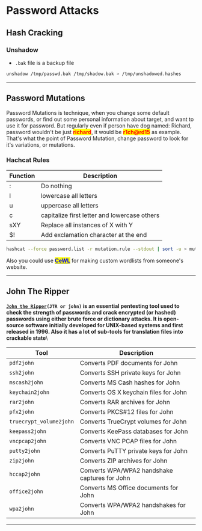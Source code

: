# Password Attacks

## Hash Cracking

### Unshadow

* `.bak` file is a backup file

```bash
unshadow /tmp/passwd.bak /tmp/shadow.bak > /tmp/unshadowed.hashes
```

***

## Password Mutations

Password Mutations is technique, when you change some default passwords, or find out some personal information about target, and want to use it for password. But regularly even if person have dog named: Richard, password wouldn't be just <mark style="color:red;">**richard**</mark>, it would be <mark style="color:red;">**r1ch@rd15**</mark> as example. That's what the point of Password Mutation, change password to look for it's variations, or mutations.&#x20;

### Hachcat Rules

| Function | Description                                  |
| -------- | -------------------------------------------- |
| :        | Do nothing                                   |
| l        | lowercase all letters                        |
| u        | uppercase all letters                        |
| c        | capitalize first letter and lowercase others |
| sXY      | Replace all instances of X with Y            |
| $!       | Add exclamation character at the end         |

```bash
hashcat --force password.list -r mutation.rule --stdout | sort -u > mutated.list
```

Also you could use [<mark style="color:blue;">**CeWL**</mark>](https://www.geeksforgeeks.org/cewl-tool-creating-custom-wordlists-tool-in-kali-linux/) for making custom wordlists from someone's website.&#x20;

***

## John The Ripper

[**`John the Ripper`**](../tools/john-the-ripper.md)**`(JTR or john)` is an essential pentesting tool used to check the strength of passwords and crack encrypted (or hashed) passwords using either brute force or dictionary attacks. It is open-source software initially developed for UNIX-based systems and first released in 1996. Also it has a lot of sub-tools for translation files into crackable state**\


| **Tool**                | **Description**                               |
| ----------------------- | --------------------------------------------- |
| `pdf2john`              | Converts PDF documents for John               |
| `ssh2john`              | Converts SSH private keys for John            |
| `mscash2john`           | Converts MS Cash hashes for John              |
| `keychain2john`         | Converts OS X keychain files for John         |
| `rar2john`              | Converts RAR archives for John                |
| `pfx2john`              | Converts PKCS#12 files for John               |
| `truecrypt_volume2john` | Converts TrueCrypt volumes for John           |
| `keepass2john`          | Converts KeePass databases for John           |
| `vncpcap2john`          | Converts VNC PCAP files for John              |
| `putty2john`            | Converts PuTTY private keys for John          |
| `zip2john`              | Converts ZIP archives for John                |
| `hccap2john`            | Converts WPA/WPA2 handshake captures for John |
| `office2john`           | Converts MS Office documents for John         |
| `wpa2john`              | Converts WPA/WPA2 handshakes for John         |

***
